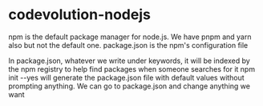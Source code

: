 # codevolution-nodejs
npm is the default package manager for node.js. We have pnpm and yarn also but not the default one. 
package.json is the npm's configuration file

In package.json, whatever we write under keywords, it will be indexed by the npm registry to help find packages when someone searches for it
npm init --yes will generate the package.json file with default values without prompting anything. We can go to package.json and change anything we want
